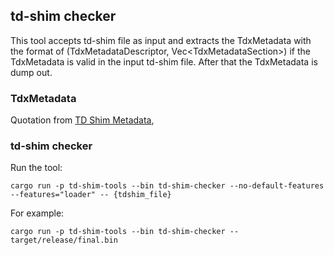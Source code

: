 ## td-shim checker

This tool accepts td-shim file as input and extracts the TdxMetadata with the format of (TdxMetadataDescriptor, Vec\<TdxMetadataSection\>) if the TdxMetadata is valid in the input td-shim file. After that the TdxMetadata is dump out.

### TdxMetadata

Quotation from [TD Shim Metadata](../../../../doc/tdshim_spec.md#td-shim-metadata),

### td-shim checker

Run the tool:
```
cargo run -p td-shim-tools --bin td-shim-checker --no-default-features --features="loader" -- {tdshim_file}
```

For example:
```
cargo run -p td-shim-tools --bin td-shim-checker -- target/release/final.bin
```
